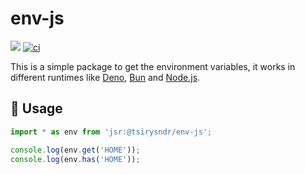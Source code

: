 # env-js

[![](https://jsr.io/badges/@tsirysndr/env-js)](https://jsr.io/@tsirysndr/env-js)
[![ci](https://github.com/tsirysndr/env-js/actions/workflows/ci.yml/badge.svg)](https://github.com/tsirysndr/env-js/actions/workflows/ci.yml)

This is a simple package to get the environment variables, it works in different runtimes like [Deno](https://deno.com/), [Bun](https://bun.sh/) and [Node.js](https://nodejs.org/).

## 🚀 Usage

```typescript
import * as env from 'jsr:@tsirysndr/env-js';

console.log(env.get('HOME'));
console.log(env.has('HOME'));
```
